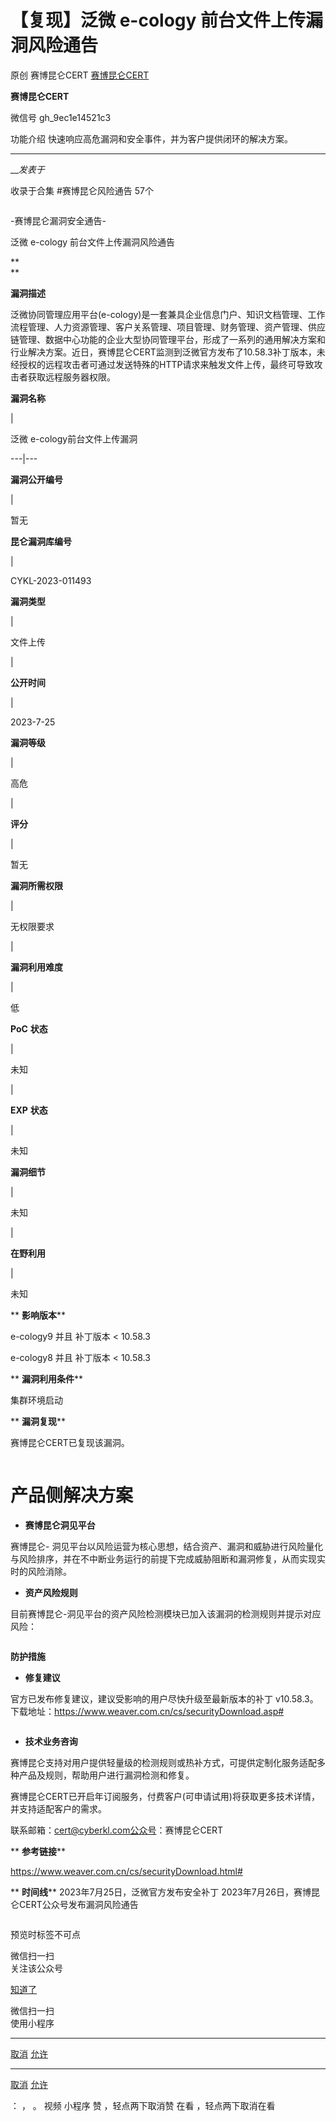 #  【复现】泛微 e-cology 前台文件上传漏洞风险通告

原创 赛博昆仑CERT  [ 赛博昆仑CERT ](javascript:void\(0\);)

**赛博昆仑CERT** ![]()

微信号 gh_9ec1e14521c3

功能介绍 快速响应高危漏洞和安全事件，并为客户提供闭环的解决方案。

____

___发表于_

收录于合集 #赛博昆仑风险通告 57个

![]()

  

-赛博昆仑漏洞安全通告-

泛微 e-cology 前台文件上传漏洞风险通告![]()  
  
  

 **  
**

 **漏洞描述**

泛微协同管理应用平台(e-cology)是一套兼具企业信息门户、知识文档管理、工作流程管理、人力资源管理、客户关系管理、项目管理、财务管理、资产管理、供应链管理、数据中心功能的企业大型协同管理平台，形成了一系列的通用解决方案和行业解决方案。近日，赛博昆仑CERT监测到泛微官方发布了10.58.3补丁版本，未经授权的远程攻击者可通过发送特殊的HTTP请求来触发文件上传，最终可导致攻击者获取远程服务器权限。

 **漏洞名称**

|

泛微 e-cology前台文件上传漏洞  
  
---|---  
  
 **漏洞公开编号**

|

暂无  
  
 **昆仑漏洞库编号**

|

CYKL-2023-011493  
  
 **漏洞类型**

|

文件上传

|

 **公开时间**

|

2023-7-25  
  
 **漏洞等级**

|

高危

|

 **评分**

|

暂无  
  
 **漏洞所需权限**

|

无权限要求

|

 **漏洞利用难度**

|

低  
  
 **PoC** **状态**

|

未知

|

 **EXP** **状态**

|

未知  
  
 **漏洞细节**

|

未知

|

 **在野利用**

|

未知  
  
 ** **影响版本****

e-cology9 并且 补丁版本 < 10.58.3

e-cology8 并且 补丁版本 < 10.58.3

 ** **漏洞利用条件****

集群环境启动

 ** **漏洞复现****

赛博昆仑CERT已复现该漏洞。

![]()

#  **产品侧解决方案**

  *  **赛博昆仑洞见平台**

赛博昆仑-
洞见平台以风险运营为核心思想，结合资产、漏洞和威胁进行风险量化与风险排序，并在不中断业务运行的前提下完成威胁阻断和漏洞修复，从而实现实时的风险消除。

  *  **资产风险规则**

目前赛博昆仑-洞见平台的资产风险检测模块已加入该漏洞的检测规则并提示对应风险：

![]()

 **防护措施**

  *  **修复建议**

官方已发布修复建议，建议受影响的用户尽快升级至最新版本的补丁
v10.58.3。下载地址：https://www.weaver.com.cn/cs/securityDownload.asp#

![]()

  *  **技术业务咨询**

赛博昆仑支持对用户提供轻量级的检测规则或热补方式，可提供定制化服务适配多种产品及规则，帮助用户进行漏洞检测和修复。

赛博昆仑CERT已开启年订阅服务，付费客户(可申请试用)将获取更多技术详情，并支持适配客户的需求。

联系邮箱：cert@cyberkl.com公众号：赛博昆仑CERT

 ** **参考链接****

https://www.weaver.com.cn/cs/securityDownload.html#

 ** **时间线**** 2023年7月25日，泛微官方发布安全补丁 2023年7月26日，赛博昆仑CERT公众号发布漏洞风险通告

  

  

![]()

预览时标签不可点

微信扫一扫  
关注该公众号

[知道了](javascript:;)

微信扫一扫  
使用小程序

****

[取消](javascript:void\(0\);) [允许](javascript:void\(0\);)

****

[取消](javascript:void\(0\);) [允许](javascript:void\(0\);)

： ， 。   视频 小程序 赞 ，轻点两下取消赞 在看 ，轻点两下取消在看

